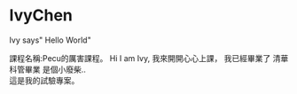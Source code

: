 # IvyChen
Ivy says" Hello World"

課程名稱:Pecu的厲害課程。
Hi I am Ivy, 我來開開心心上課， 我已經畢業了 清華科管畢業 是個小廢柴..   
這是我的試驗專案。
